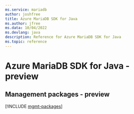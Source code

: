 ```yaml
---
ms.service: mariadb
author: joshfree
title: Azure MariaDB SDK for Java
ms.author: jfree
ms.data: 10/04/2022
ms.devlang: java
description: Reference for Azure MariaDB SDK for Java
ms.topic: reference
---
```

# Azure MariaDB SDK for Java - preview

## Management packages - preview
[!INCLUDE [mgmt-packages](mariadb-mgmt-index.md)]